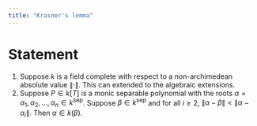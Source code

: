 ```yaml
---
title: "Krasner's lemma"
---
```


# Statement

1. Suppose $k$ is a field complete with respect to a non-archimedean absolute value $\|\cdot\|$. This can extended to the algebraic extensions. 
2. Suppose $P\in k[T]$ is a monic separable polynomial with the roots $\alpha=\alpha_1,\alpha_2,\dots,\alpha_n\in k^{\text{sep}}$. Suppose $\beta\in k^{\text{sep}}$ and for all $i\geq 2$, $\|\alpha-\beta\|<\|\alpha-\alpha_i\|$. Then $\alpha\in k(\beta)$.
